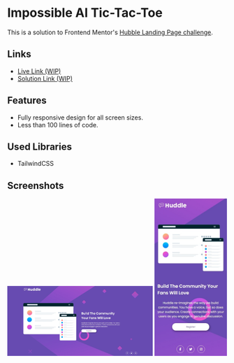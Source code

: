 # Impossible AI Tic-Tac-Toe

This is a solution to Frontend Mentor's [Hubble Landing Page challenge](https://www.frontendmentor.io/challenges/huddle-landing-page-with-a-single-introductory-section-B_2Wvxgi0).

## Links

- [Live Link (WIP)](#)
- [Solution Link (WIP)](#)

## Features

- Fully responsive design for all screen sizes.
- Less than 100 lines of code.

## Used Libraries

- TailwindCSS

## Screenshots

<p float="left">
  <img src="/screenshots/desktop.jpeg" width="66%" />
  <img src="/screenshots/mobile.jpeg" width="33%" />
</p>
